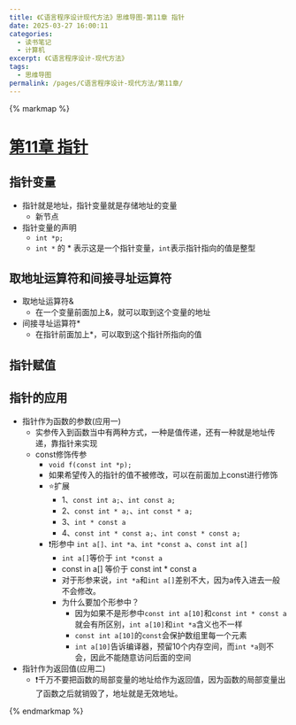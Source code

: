 ```yaml
---
title: 《C语言程序设计现代方法》思维导图-第11章 指针
date: 2025-03-27 16:00:11
categories:
  - 读书笔记
  - 计算机
excerpt: 《C语言程序设计-现代方法》
tags:
  - 思维导图
permalink: /pages/C语言程序设计-现代方法/第11章/
---
```


{% markmap %}

# [第11章 指针](/pages/C语言程序设计-现代方法/思维导图/汇总/)


## 指针变量
- 指针就是地址，指针变量就是存储地址的变量
    - 新节点
- 指针变量的声明
    - `int *p;`
    - `int *` 的 * 表示这是一个指针变量，`int`表示指针指向的值是整型
## 取地址运算符和间接寻址运算符
- 取地址运算符&
    - 在一个变量前面加上&，就可以取到这个变量的地址
- 间接寻址运算符*
    - 在指针前面加上*，可以取到这个指针所指向的值
## 指针赋值
## 指针的应用
- 指针作为函数的参数(应用一)
    - 实参传入到函数当中有两种方式，一种是值传递，还有一种就是地址传递，靠指针来实现
    - const修饰传参
        - `void f(const int *p);`
        - 如果希望传入的指针的值不被修改，可以在前面加上const进行修饰
        - ⭐扩展
            - 1、`const int a;`、`int const a;`
            - 2、`const int * a;`、`int const * a;`
            - 3、`int * const a`
            - 4、`const int * const a;`、`int const * const a;`
        - ❗形参中 `int a[]、int *a、int *const a`、`const int a[]`
            - `int a[]`等价于 `int *const a`
            - const in a[] 等价于 const int * const a
            - 对于形参来说，`int *a`和`int a[]`差别不大，因为a传入进去一般不会修改。
            - 为什么要加个形参中？
                - 因为如果不是形参中`const int a[10]`和`const int * const a`就会有所区别，`int a[10]`和`int *a`含义也不一样
                - `const int a[10]`的`const`会保护数组里每一个元素
                - `int a[10]`告诉编译器，预留10个内存空间，而`int *a`则不会，因此不能随意访问后面的空间
- 指针作为返回值(应用二)
    - ❗千万不要把函数的局部变量的地址给作为返回值，因为函数的局部变量出了函数之后就销毁了，地址就是无效地址。



{% endmarkmap %}